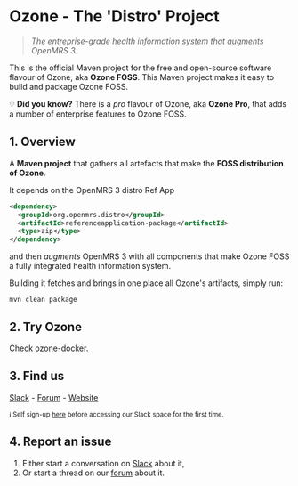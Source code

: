 # Ozone - The 'Distro' Project
>_The entreprise-grade health information system that augments OpenMRS 3._

This is the official Maven project for the free and open-source software flavour of Ozone, aka **Ozone FOSS**.
This Maven project makes it easy to build and package Ozone FOSS.

:bulb: **Did you know?** There is a *pro* flavour of Ozone, aka **Ozone Pro**, that adds a number of enterprise features to Ozone FOSS.

## 1. Overview
A **Maven project** that gathers all artefacts that make the **FOSS distribution of Ozone**.

It depends on the OpenMRS 3 distro Ref App
```xml
<dependency>
  <groupId>org.openmrs.distro</groupId>
  <artifactId>referenceapplication-package</artifactId>
  <type>zip</type>
</dependency>
```
and then _augments_ OpenMRS 3 with all components that make Ozone FOSS a fully integrated health information system.

Building it fetches and brings in one place all Ozone's artifacts, simply run:
```
mvn clean package
```

## 2. Try Ozone
Check [ozone-docker](https://github.com/ozone-his/ozone-docker).

## 3. Find us
[Slack](https://openmrs.slack.com/archives/C02PYQD5D0A) - [Forum](https://talk.openmrs.org/c/software/ozone-his) - [Website](http://ozone-his.com)

<sub>:information_source: Self sign-up [here](https://slack.openmrs.org/) before accessing our Slack space for the first time.</sub>
## 4. Report an issue
1. Either start a conversation on [Slack](https://openmrs.slack.com/archives/C02PYQD5D0A) about it,
1. Or start a thread on our [forum](https://talk.openmrs.org/c/software/ozone-his) about it.

